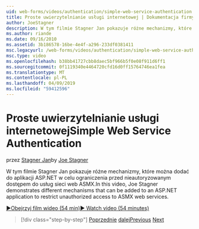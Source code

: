 ```yaml
---
uid: web-forms/videos/authentication/simple-web-service-authentication
title: Proste uwierzytelnianie usługi internetowej | Dokumentacja firmy Microsoft
author: JoeStagner
description: W tym filmie Stagner Jan pokazuje różne mechanizmy, które można dodać do aplikacji ASP.NET w celu ograniczenia przed nieautoryzowanym dostępem do usług sieci web ASMX...
ms.author: riande
ms.date: 09/16/2010
ms.assetid: 3b186578-16be-4e4f-a296-233df0381411
msc.legacyurl: /web-forms/videos/authentication/simple-web-service-authentication
msc.type: video
ms.openlocfilehash: b38bb41727cbb8daec5bf966b5f0e08f911d6ff1
ms.sourcegitcommit: 0f1119340e4464720cfd16d0ff15764746ea1fea
ms.translationtype: MT
ms.contentlocale: pl-PL
ms.lasthandoff: 04/09/2019
ms.locfileid: "59412596"
---
```

# <a name="simple-web-service-authentication"></a><span data-ttu-id="db0d6-103">Proste uwierzytelnianie usługi internetowej</span><span class="sxs-lookup"><span data-stu-id="db0d6-103">Simple Web Service Authentication</span></span>

<span data-ttu-id="db0d6-104">przez [Stagner Jan](https://github.com/JoeStagner)</span><span class="sxs-lookup"><span data-stu-id="db0d6-104">by [Joe Stagner](https://github.com/JoeStagner)</span></span>

<span data-ttu-id="db0d6-105">W tym filmie Stagner Jan pokazuje różne mechanizmy, które można dodać do aplikacji ASP.NET w celu ograniczenia przed nieautoryzowanym dostępem do usług sieci web ASMX.</span><span class="sxs-lookup"><span data-stu-id="db0d6-105">In this video, Joe Stagner demonstrates different mechanisms that can be added to an ASP.NET application to restrict unauthorized access to ASMX web services.</span></span>

[<span data-ttu-id="db0d6-106">&#9654;Obejrzyj film wideo (54 min)</span><span class="sxs-lookup"><span data-stu-id="db0d6-106">&#9654; Watch video (54 minutes)</span></span>](https://channel9.msdn.com/Blogs/ASP-NET-Site-Videos/simple-web-service-authentication)

> [!div class="step-by-step"]
> <span data-ttu-id="db0d6-107">[Poprzednie](implement-the-registration-verification-pattern.md)
> [dalej](creating-inactive-users.md)</span><span class="sxs-lookup"><span data-stu-id="db0d6-107">[Previous](implement-the-registration-verification-pattern.md)
[Next](creating-inactive-users.md)</span></span>
